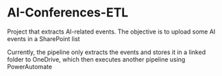 # AI-Conferences-ETL

Project that extracts AI-related events. The objective is to upload some AI events in a SharePoint list

Currently, the pipeline only extracts the events and stores it in a linked folder to OneDrive, which then executes another pipeline using PowerAutomate